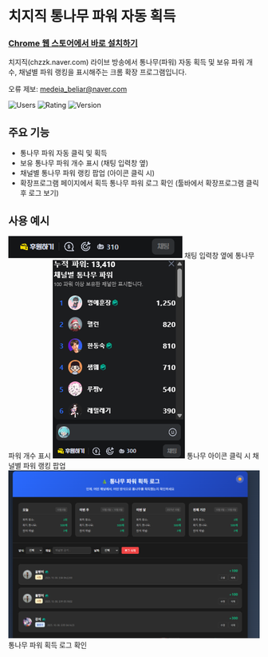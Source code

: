# 치지직 통나무 파워 자동 획득

### [Chrome 웹 스토어에서 바로 설치하기](https://chromewebstore.google.com/detail/%EC%B9%98%EC%A7%80%EC%A7%81-%ED%86%B5%EB%82%98%EB%AC%B4-%ED%8C%8C%EC%9B%8C-%EC%9E%90%EB%8F%99-%ED%9A%8D%EB%93%9D/mdammcmmopljkpnokoodkahdhnpijhib)

치지직(chzzk.naver.com) 라이브 방송에서 통나무(파워) 자동 획득 및 보유 파워 개수, 채널별 파워 랭킹을 표시해주는 크롬 확장 프로그램입니다.

오류 제보: medeia_beliar@naver.com

![Users](https://img.shields.io/chrome-web-store/users/mdammcmmopljkpnokoodkahdhnpijhib?style=for-the-badge&labelColor=8a2be2&color=hotpink)
![Rating](https://img.shields.io/chrome-web-store/rating/mdammcmmopljkpnokoodkahdhnpijhib?style=for-the-badge&labelColor=8a2be2&color=hotpink)
![Version](https://img.shields.io/chrome-web-store/v/mdammcmmopljkpnokoodkahdhnpijhib?label=version&style=for-the-badge&labelColor=8a2be2&color=hotpink)

## 주요 기능
- 통나무 파워 자동 클릭 및 획득
- 보유 통나무 파워 개수 표시 (채팅 입력창 옆)
- 채널별 통나무 파워 랭킹 팝업 (아이콘 클릭 시)
- 확장프로그램 페이지에서 획득 통나무 파워 로그 확인 (툴바에서 확장프로그램 클릭 후 로그 보기)

## 사용 예시

![파워 개수 표시 예시](example.png)
채팅 입력창 옆에 통나무 파워 개수 표시
![채널별 통나무 파워 팝업 예시](example2.png)
통나무 아이콘 클릭 시 채널별 파워 랭킹 팝업
![통나무 파워 로그](example3.png)
통나무 파워 획득 로그 확인